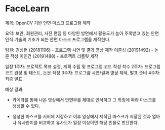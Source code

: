 # FaceLearn

제목: OpenCV 기반 안면 마스크 프로그램 제작

요약: 보안, 회원관리, 사진 편집 등 다양한 방면에서 활용도가 높아 주목받고 있는 안면인식 기술의 기초가 되는 안면 마스크 프로그램을 제작한다.

팀원:
김성현 (20181106) - 프로그램 시연 및 결과 영상 제작
이준성 (20191492) - 논문 작성
이인건 (20191488) - 프로젝트 리플릿 제작

일정
1주차: 프로젝트 목표 설정, 계획 수립 및 프로그램 코드 작성 착수
2주차: 프로그램 코드 완성 및 테스트, 논문 작성
3주차: 프로그램 시연/결과 영상 제작, 발표 준비
4주차: 최종 발표

예상 결과: 
- 카메라를 통해 나온 영상에서 안면부를 제대로 인식하고 그 특징에 따라 마스크를 생성할 수 있다.

- 생성한 마스크를 서버에 저장하고 이후 영상에서 제작된 마스크가 저장된 것과 얼마나 유사한지를 비교하고 유사도가 일정 이상이면 해당 인물로 판단한다.
